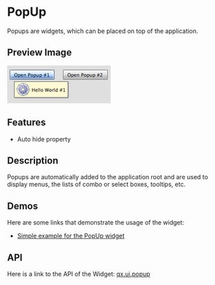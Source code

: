 PopUp
=====

Popups are widgets, which can be placed on top of the application.

Preview Image
-------------

![popup.png](popup.png)

Features
--------

-   Auto hide property

Description
-----------

Popups are automatically added to the application root and are used to display menus, the lists of combo or select boxes, tooltips, etc.

Demos
-----

Here are some links that demonstrate the usage of the widget:

-   [Simple example for the PopUp widget](http://demo.qooxdoo.org/%{version}/demobrowser/#widget~Popup.html)

API
---

Here is a link to the API of the Widget:
[qx.ui.popup](http://demo.qooxdoo.org/%{version}/apiviewer/#qx.ui.popup)
